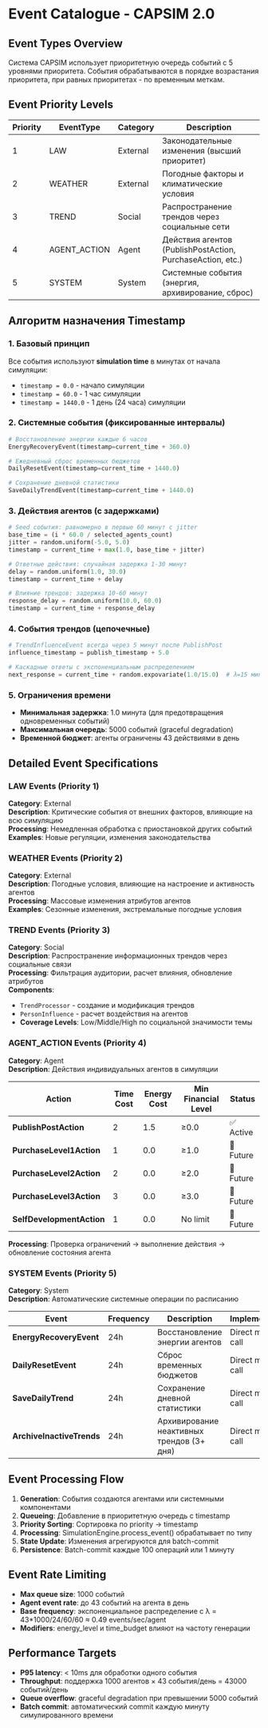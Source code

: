 # Event Catalogue - CAPSIM 2.0

## Event Types Overview

Система CAPSIM использует приоритетную очередь событий с 5 уровнями приоритета. События обрабатываются в порядке возрастания приоритета, при равных приоритетах - по временным меткам.

## Event Priority Levels

| Priority | EventType | Category | Description |
|----------|-----------|----------|-------------|
| 1 | LAW | External | Законодательные изменения (высший приоритет) |
| 2 | WEATHER | External | Погодные факторы и климатические условия |
| 3 | TREND | Social | Распространение трендов через социальные сети |
| 4 | AGENT_ACTION | Agent | Действия агентов (PublishPostAction, PurchaseAction, etc.) |
| 5 | SYSTEM | System | Системные события (энергия, архивирование, сброс) |

## Алгоритм назначения Timestamp

### 1. Базовый принцип
Все события используют **simulation time** в минутах от начала симуляции:
- `timestamp = 0.0` - начало симуляции
- `timestamp = 60.0` - 1 час симуляции  
- `timestamp = 1440.0` - 1 день (24 часа) симуляции

### 2. Системные события (фиксированные интервалы)
```python
# Восстановление энергии каждые 6 часов
EnergyRecoveryEvent(timestamp=current_time + 360.0)

# Ежедневный сброс временных бюджетов  
DailyResetEvent(timestamp=current_time + 1440.0)

# Сохранение дневной статистики
SaveDailyTrendEvent(timestamp=current_time + 1440.0)
```

### 3. Действия агентов (с задержками)
```python
# Seed события: равномерно в первые 60 минут с jitter
base_time = (i * 60.0 / selected_agents_count)
jitter = random.uniform(-5.0, 5.0)  
timestamp = current_time + max(1.0, base_time + jitter)

# Ответные действия: случайная задержка 1-30 минут
delay = random.uniform(1.0, 30.0)
timestamp = current_time + delay

# Влияние трендов: задержка 10-60 минут  
response_delay = random.uniform(10.0, 60.0)
timestamp = current_time + response_delay
```

### 4. События трендов (цепочечные)
```python
# TrendInfluenceEvent всегда через 5 минут после PublishPost
influence_timestamp = publish_timestamp + 5.0

# Каскадные ответы с экспоненциальным распределением
next_response = current_time + random.expovariate(1.0/15.0)  # λ=15 минут
```

### 5. Ограничения времени
- **Минимальная задержка**: 1.0 минута (для предотвращения одновременных событий)
- **Максимальная очередь**: 5000 событий (graceful degradation)
- **Временной бюджет**: агенты ограничены 43 действиями в день

## Detailed Event Specifications

### LAW Events (Priority 1)
**Category**: External  
**Description**: Критические события от внешних факторов, влияющие на всю симуляцию  
**Processing**: Немедленная обработка с приостановкой других событий  
**Examples**: Новые регуляции, изменения законодательства

### WEATHER Events (Priority 2)  
**Category**: External  
**Description**: Погодные условия, влияющие на настроение и активность агентов  
**Processing**: Массовые изменения атрибутов агентов  
**Examples**: Сезонные изменения, экстремальные погодные условия

### TREND Events (Priority 3)
**Category**: Social  
**Description**: Распространение информационных трендов через социальные связи  
**Processing**: Фильтрация аудитории, расчет влияния, обновление атрибутов  
**Components**:
- `TrendProcessor` - создание и модификация трендов
- `PersonInfluence` - расчет воздействия на агентов
- **Coverage Levels**: Low/Middle/High по социальной значимости темы

### AGENT_ACTION Events (Priority 4)
**Category**: Agent  
**Description**: Действия индивидуальных агентов в симуляции  

| Action | Time Cost | Energy Cost | Min Financial Level | Status |
|--------|-----------|-------------|-------------------|---------|
| **PublishPostAction** | 2 | 1.5 | ≥0.0 | ✅ Active |
| **PurchaseLevel1Action** | 1 | 0.0 | ≥1.0 | 🚧 Future |
| **PurchaseLevel2Action** | 2 | 0.0 | ≥2.0 | 🚧 Future |  
| **PurchaseLevel3Action** | 3 | 0.0 | ≥3.0 | 🚧 Future |
| **SelfDevelopmentAction** | 1 | 0.0 | No limit | 🚧 Future |

**Processing**: Проверка ограничений → выполнение действия → обновление состояния агента

### SYSTEM Events (Priority 5)
**Category**: System  
**Description**: Автоматические системные операции по расписанию  

| Event | Frequency | Description | Implementation |
|-------|-----------|-------------|----------------|
| **EnergyRecoveryEvent** | 24h | Восстановление энергии агентов | Direct method call |
| **DailyResetEvent** | 24h | Сброс временных бюджетов | Direct method call |
| **SaveDailyTrend** | 24h | Сохранение дневной статистики | Direct method call |
| **ArchiveInactiveTrends** | 24h | Архивирование неактивных трендов (3+ дня) | Direct method call |

## Event Processing Flow

1. **Generation**: События создаются агентами или системными компонентами
2. **Queueing**: Добавление в приоритетную очередь с timestamp
3. **Priority Sorting**: Сортировка по priority → timestamp  
4. **Processing**: SimulationEngine.process_event() обрабатывает по типу
5. **State Update**: Изменения агрегируются для batch-commit
6. **Persistence**: Batch-commit каждые 100 операций или 1 минуту

## Event Rate Limiting

- **Max queue size**: 1000 событий
- **Agent event rate**: до 43 событий на агента в день  
- **Base frequency**: экспоненциальное распределение с λ = 43*1000/24/60/60 ≈ 0.49 events/sec/agent
- **Modifiers**: energy_level и time_budget влияют на частоту генерации

## Performance Targets

- **P95 latency**: < 10ms для обработки одного события
- **Throughput**: поддержка 1000 агентов × 43 события/день = 43000 событий/день
- **Queue overflow**: graceful degradation при превышении 5000 событий
- **Batch commit**: автоматический commit каждую минуту симулированного времени 